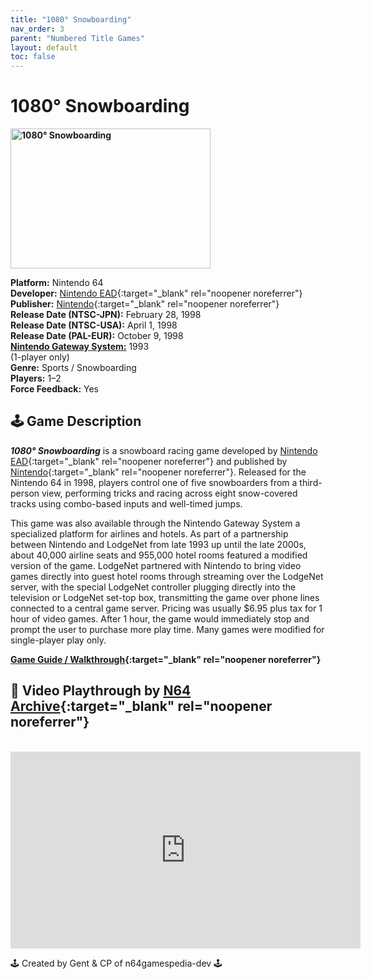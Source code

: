 ```yaml
---
title: "1080° Snowboarding"
nav_order: 3
parent: "Numbered Title Games"
layout: default
toc: false
---
```


# 1080° Snowboarding

<b>
  <img src="https://upload.wikimedia.org/wikipedia/en/0/04/1080snowboardingbox.jpg"
       alt="1080° Snowboarding"
       width="320"
       height="224" />
</b>

**Platform:** Nintendo 64  
**Developer:** [Nintendo EAD](https://en.wikipedia.org/wiki/Nintendo_Entertainment_Analysis_and_Development){:target="_blank" rel="noopener noreferrer"}  
**Publisher:** [Nintendo](https://en.wikipedia.org/wiki/Nintendo){:target="_blank" rel="noopener noreferrer"}  
**Release Date (NTSC-JPN):** February 28, 1998  
**Release Date (NTSC-USA):** April 1, 1998  
**Release Date (PAL-EUR):** October 9, 1998  
[**Nintendo Gateway System:**](#gateway-system) 1993  
(1-player only)  
**Genre:** Sports / Snowboarding  
**Players:** 1–2  
**Force Feedback:** Yes  

## 🕹️ Game Description

_**1080° Snowboarding**_ is a snowboard racing game developed by [Nintendo EAD](https://en.wikipedia.org/wiki/Nintendo_Entertainment_Analysis_and_Development){:target="_blank" rel="noopener noreferrer"} and published by [Nintendo](https://en.wikipedia.org/wiki/Nintendo){:target="_blank" rel="noopener noreferrer"}. Released for the Nintendo 64 in 1998, players control one of five snowboarders from a third-person view, performing tricks and racing across eight snow-covered tracks using combo-based inputs and well-timed jumps.

This game was also available through the <a name="gateway-system"></a>Nintendo Gateway System a specialized platform for airlines and hotels. As part of a partnership between Nintendo and LodgeNet from late 1993 up until the late 2000s, about 40,000 airline seats and 955,000 hotel rooms featured a modified version of the game. LodgeNet partnered with Nintendo to bring video games directly into guest hotel rooms through streaming over the LodgeNet server, with the special LodgeNet controller plugging directly into the television or LodgeNet set-top box, transmitting the game over phone lines connected to a central game server. Pricing was usually $6.95 plus tax for 1 hour of video games. After 1 hour, the game would immediately stop and prompt the user to purchase more play time. Many games were modified for single-player play only.

**[Game Guide / Walkthrough](https://gamefaqs.gamespot.com/n64/196500-1080-teneighty-snowboarding/faqs/13645){:target="_blank" rel="noopener noreferrer"}**

## 🎥 Video Playthrough by [N64 Archive](https://www.youtube.com/channel/UC1fUDTXUTKjpk_j7leAhAyw){:target="_blank" rel="noopener noreferrer"}

<br />

<iframe width="560" height="315"
        src="https://www.youtube.com/embed/qdi0XKVOUlE"
        title="1080° Snowboarding – Gateway Edition - N64 Archive"
        frameborder="0"
        allowfullscreen></iframe>

🕹️ Created by Gent & CP of n64gamespedia-dev 🕹️

<!-- Vault Format: n64gamespedia-dev -->
<!-- Protocol Source: _vault-specs/format-protocol.md -->

